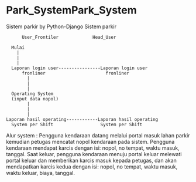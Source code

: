 # Park_SystemPark_System
Sistem parkir by Python-Django Sistem parkir

	      User_Frontiler			 Head_User

	  Mulai
	    |
	    |
	    |
      Laporan login user----------------Laporan login user
          fronliner                       fronliner
            |
            |
            |
      Operating System
      (input data nopol)
            |
            |
            |
    Laporan hasil operating------------Laporan hasil operating
      System per Shift                  System per Shift
	
	
  
  Alur system : Pengguna kendaraan datang melalui portal masuk lahan parkir kemudian petugas mencatat 
nopol kendaraan pada sistem. Pengguna kendaraan mendapat karcis dengan isi: nopol, no tempat, waktu masuk, 
tanggal. Saat keluar, pengguna kendaraan menuju portal keluar melewati portal keluar dan memberikan karcis 
masuk kepada petugas, dan akan mendapatkan karcis kedua dengan isi: nopol, no tempat, waktu masuk, waktu keluar, 
biaya, tanggal.
